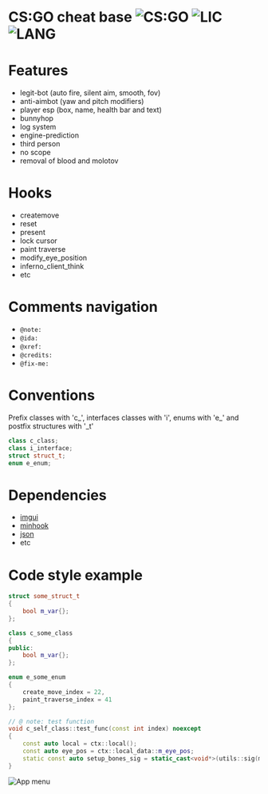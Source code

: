 # CS:GO cheat base ![CS:GO](https://img.shields.io/badge/game-CS%3AGO-orange?style=flat) ![LIC](https://img.shields.io/github/license/W1lliam1337/digital-sdk) ![LANG](https://img.shields.io/badge/language-C%2B%2B-brightgreen?style=flat )

# Features
- legit-bot (auto fire, silent aim, smooth, fov)
- anti-aimbot (yaw and pitch modifiers)
- player esp (box, name, health bar and text)
- bunnyhop
- log system
- engine-prediction
- third person
- no scope
- removal of blood and molotov
#

# Hooks
- createmove
- reset
- present
- lock cursor
- paint traverse
- modify_eye_position
- inferno_client_think
- etc
#

# Comments navigation
- `@note:`
- `@ida:`
- `@xref:`
- `@credits:`
- `@fix-me:`
#

# Conventions
Prefix classes with 'c_', interfaces classes with 'i', enums with 'e_' and postfix structures with '_t'
```cpp
class c_class;
class i_interface;
struct struct_t;
enum e_enum;
```
#

# Dependencies
 - [imgui](https://github.com/ocornut/imgui)
 - [minhook](https://github.com/TsudaKageyu/minhook)
 - [json](https://github.com/nlohmann/json/)
 - etc
#

# Code style example
```cpp
struct some_struct_t
{
    bool m_var{};
};

class c_some_class
{
public:
    bool m_var{};
};

enum e_some_enum
{
    create_move_index = 22,
    paint_traverse_index = 41
};

// @ note: test function
void c_self_class::test_func(const int index) noexcept
{
    const auto local = ctx::local();
    const auto eye_pos = ctx::local_data::m_eye_pos;
    static const auto setup_bones_sig = static_cast<void*>(utils::sig(modules::m_client_dll, _("55 8B EC 83 E4 F0 B8 D8")));
}
```

![App menu](https://i.imgur.com/nHQW7MP.png)
